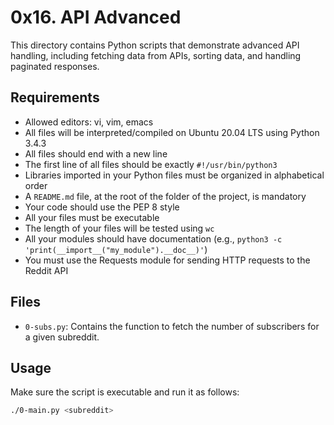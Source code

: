 # 0x16. API Advanced

This directory contains Python scripts that demonstrate advanced API handling, including fetching data from APIs, sorting data, and handling paginated responses.

## Requirements
- Allowed editors: vi, vim, emacs
- All files will be interpreted/compiled on Ubuntu 20.04 LTS using Python 3.4.3
- All files should end with a new line
- The first line of all files should be exactly `#!/usr/bin/python3`
- Libraries imported in your Python files must be organized in alphabetical order
- A `README.md` file, at the root of the folder of the project, is mandatory
- Your code should use the PEP 8 style
- All your files must be executable
- The length of your files will be tested using `wc`
- All your modules should have documentation (e.g., `python3 -c 'print(__import__("my_module").__doc__)'`)
- You must use the Requests module for sending HTTP requests to the Reddit API

## Files
- `0-subs.py`: Contains the function to fetch the number of subscribers for a given subreddit.

## Usage
Make sure the script is executable and run it as follows:

```sh
./0-main.py <subreddit>
